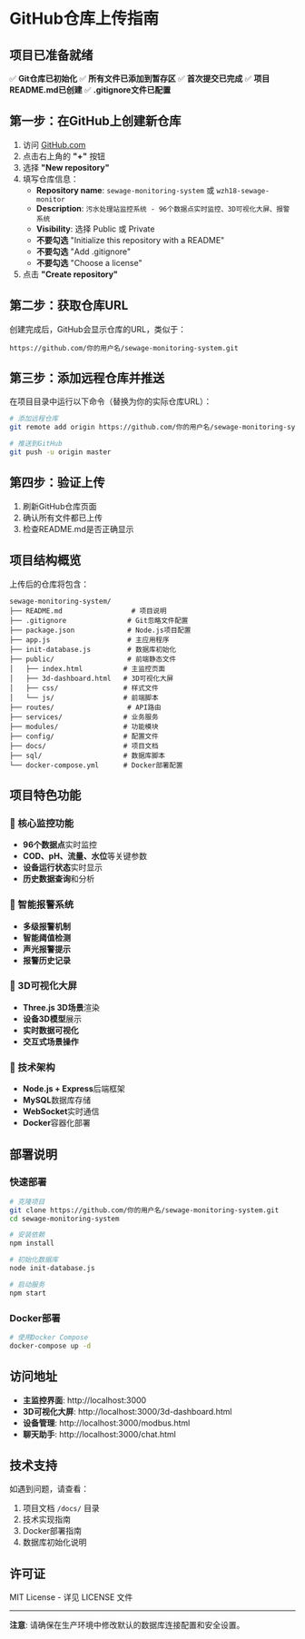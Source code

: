 # GitHub仓库上传指南

## 项目已准备就绪

✅ **Git仓库已初始化**
✅ **所有文件已添加到暂存区**
✅ **首次提交已完成**
✅ **项目README.md已创建**
✅ **.gitignore文件已配置**

## 第一步：在GitHub上创建新仓库

1. 访问 [GitHub.com](https://github.com)
2. 点击右上角的 **"+"** 按钮
3. 选择 **"New repository"**
4. 填写仓库信息：
   - **Repository name**: `sewage-monitoring-system` 或 `wzh18-sewage-monitor`
   - **Description**: `污水处理站监控系统 - 96个数据点实时监控、3D可视化大屏、报警系统`
   - **Visibility**: 选择 Public 或 Private
   - **不要勾选** "Initialize this repository with a README"
   - **不要勾选** "Add .gitignore"
   - **不要勾选** "Choose a license"
5. 点击 **"Create repository"**

## 第二步：获取仓库URL

创建完成后，GitHub会显示仓库的URL，类似于：
```
https://github.com/你的用户名/sewage-monitoring-system.git
```

## 第三步：添加远程仓库并推送

在项目目录中运行以下命令（替换为你的实际仓库URL）：

```bash
# 添加远程仓库
git remote add origin https://github.com/你的用户名/sewage-monitoring-system.git

# 推送到GitHub
git push -u origin master
```

## 第四步：验证上传

1. 刷新GitHub仓库页面
2. 确认所有文件都已上传
3. 检查README.md是否正确显示

## 项目结构概览

上传后的仓库将包含：

```
sewage-monitoring-system/
├── README.md                 # 项目说明
├── .gitignore               # Git忽略文件配置
├── package.json             # Node.js项目配置
├── app.js                   # 主应用程序
├── init-database.js         # 数据库初始化
├── public/                  # 前端静态文件
│   ├── index.html          # 主监控页面
│   ├── 3d-dashboard.html   # 3D可视化大屏
│   ├── css/                # 样式文件
│   └── js/                 # 前端脚本
├── routes/                  # API路由
├── services/               # 业务服务
├── modules/                # 功能模块
├── config/                 # 配置文件
├── docs/                   # 项目文档
├── sql/                    # 数据库脚本
└── docker-compose.yml      # Docker部署配置
```

## 项目特色功能

### 🎯 核心监控功能
- **96个数据点**实时监控
- **COD、pH、流量、水位**等关键参数
- **设备运行状态**实时显示
- **历史数据查询**和分析

### 🚨 智能报警系统
- **多级报警机制**
- **智能阈值检测**
- **声光报警提示**
- **报警历史记录**

### 🎨 3D可视化大屏
- **Three.js 3D场景**渲染
- **设备3D模型**展示
- **实时数据可视化**
- **交互式场景操作**

### 🔧 技术架构
- **Node.js + Express**后端框架
- **MySQL**数据库存储
- **WebSocket**实时通信
- **Docker**容器化部署

## 部署说明

### 快速部署
```bash
# 克隆项目
git clone https://github.com/你的用户名/sewage-monitoring-system.git
cd sewage-monitoring-system

# 安装依赖
npm install

# 初始化数据库
node init-database.js

# 启动服务
npm start
```

### Docker部署
```bash
# 使用Docker Compose
docker-compose up -d
```

## 访问地址

- **主监控界面**: http://localhost:3000
- **3D可视化大屏**: http://localhost:3000/3d-dashboard.html
- **设备管理**: http://localhost:3000/modbus.html
- **聊天助手**: http://localhost:3000/chat.html

## 技术支持

如遇到问题，请查看：
1. 项目文档 `/docs/` 目录
2. 技术实现指南
3. Docker部署指南
4. 数据库初始化说明

## 许可证

MIT License - 详见 LICENSE 文件

---

**注意**: 请确保在生产环境中修改默认的数据库连接配置和安全设置。 